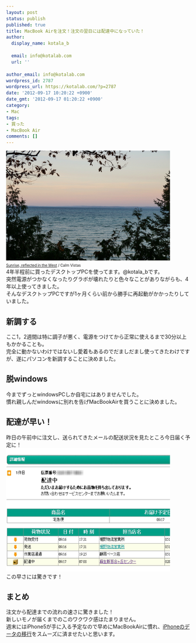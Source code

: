 ```yaml
---
layout: post
status: publish
published: true
title: MacBook Airを注文！注文の翌日には配達中になっていた！
author:
  display_name: kotala_b

  email: info@kotalab.com
  url: ''

author_email: info@kotalab.com
wordpress_id: 2787
wordpress_url: https://kotalab.com/?p=2787
date: '2012-09-17 10:20:22 +0900'
date_gmt: '2012-09-17 01:20:22 +0900'
category:
- Mac
tags:
- 買った
- MacBook Air
comments: []
---
```

<p><a href="/wp-content/uploads/macbookair_120917.jpg" target="_blank"><img src="/wp-content/uploads/macbookair_120917.jpg" alt="" title="macbookair_120917" width="448" height="299" class="alignnone size-full wp-image-2790" /></a><br />
<span style="font-size:10px;"><a href="https://www.flickr.com/photos/67088558@N05/6339421190/" target="_blank">Sunrise, reflected in the West</a> / Calm Vistas</span><br />
4年半程前に買ったデスクトップPCを使ってます。@kotala_bです。<br />
突然電源がつかなくなったりグラボが壊れたりと色々なことがありながらも、4年以上使ってきました。<br />
そんなデスクトップPCですが1ヶ月くらい前から勝手に再起動がかかったりしていました。<br />
</p>
<!--more-->
<h2>新調する</h2>
<p>ここ1，2週間は特に調子が悪く、電源をつけてから正常に使えるまで30分以上もかかることも。<br />
完全に動かないわけではないし愛着もあるのでだましだまし使ってきたわけですが、遂にパソコンを新調することに決めました。</p>
<h2>脱windows</h2>
<p>今までずっとwindowsPCしか自宅にはありませんでした。<br />
慣れ親しんだwindowsに別れを告げMacBookAirを買うことに決めました。</p>
<h2>配達が早い！</h2>
<p>昨日の午前中に注文し、送られてきたメールの配送状況を見たところ今日届く予定に！<br />
<a href="/wp-content/uploads/macbookair_120917_01.jpg"><img src="/wp-content/uploads/macbookair_120917_01.jpg" alt="" title="macbookair_120917_01" width="448" height="336" class="alignnone size-full wp-image-2793" /></a><br />
この早さには驚きです！</p>
<h2>まとめ</h2>
<p>注文から配達までの流れの速さに驚きました！<br />
新しいモノが届くまでのこのワクワク感はたまりません。<br />
週末にはiPhone5が手に入る予定なので早めにMacBookAirに慣れ、<a href="/from-iphone-to-iphone" title="iPhone5を買ったらすぐ使えるようにしよう！iPhoneから別のiPhoneへデータを移行する方法！" target="_blank">iPhoneのデータの移行</a>をスムーズに済ませたいと思います。</p>
